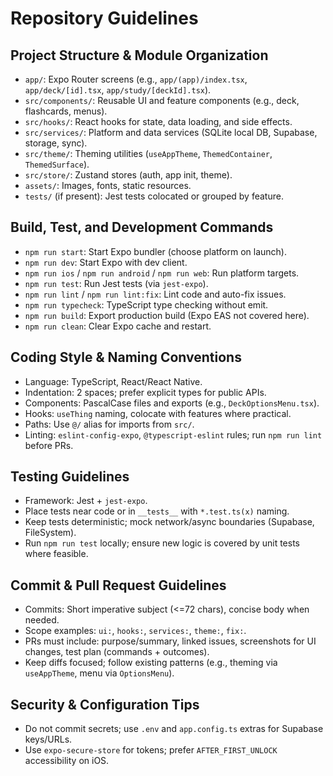 # Repository Guidelines

## Project Structure & Module Organization
- `app/`: Expo Router screens (e.g., `app/(app)/index.tsx`, `app/deck/[id].tsx`, `app/study/[deckId].tsx`).
- `src/components/`: Reusable UI and feature components (e.g., deck, flashcards, menus).
- `src/hooks/`: React hooks for state, data loading, and side effects.
- `src/services/`: Platform and data services (SQLite local DB, Supabase, storage, sync).
- `src/theme/`: Theming utilities (`useAppTheme`, `ThemedContainer`, `ThemedSurface`).
- `src/store/`: Zustand stores (auth, app init, theme).
- `assets/`: Images, fonts, static resources.
- `tests/` (if present): Jest tests colocated or grouped by feature.

## Build, Test, and Development Commands
- `npm run start`: Start Expo bundler (choose platform on launch).
- `npm run dev`: Start Expo with dev client.
- `npm run ios` / `npm run android` / `npm run web`: Run platform targets.
- `npm run test`: Run Jest tests (via `jest-expo`).
- `npm run lint` / `npm run lint:fix`: Lint code and auto-fix issues.
- `npm run typecheck`: TypeScript type checking without emit.
- `npm run build`: Export production build (Expo EAS not covered here).
- `npm run clean`: Clear Expo cache and restart.

## Coding Style & Naming Conventions
- Language: TypeScript, React/React Native.
- Indentation: 2 spaces; prefer explicit types for public APIs.
- Components: PascalCase files and exports (e.g., `DeckOptionsMenu.tsx`).
- Hooks: `useThing` naming, colocate with features where practical.
- Paths: Use `@/` alias for imports from `src/`.
- Linting: `eslint-config-expo`, `@typescript-eslint` rules; run `npm run lint` before PRs.

## Testing Guidelines
- Framework: Jest + `jest-expo`.
- Place tests near code or in `__tests__` with `*.test.ts(x)` naming.
- Keep tests deterministic; mock network/async boundaries (Supabase, FileSystem).
- Run `npm run test` locally; ensure new logic is covered by unit tests where feasible.

## Commit & Pull Request Guidelines
- Commits: Short imperative subject (<=72 chars), concise body when needed.
- Scope examples: `ui:`, `hooks:`, `services:`, `theme:`, `fix:`.
- PRs must include: purpose/summary, linked issues, screenshots for UI changes, test plan (commands + outcomes).
- Keep diffs focused; follow existing patterns (e.g., theming via `useAppTheme`, menu via `OptionsMenu`).

## Security & Configuration Tips
- Do not commit secrets; use `.env` and `app.config.ts` extras for Supabase keys/URLs.
- Use `expo-secure-store` for tokens; prefer `AFTER_FIRST_UNLOCK` accessibility on iOS.
